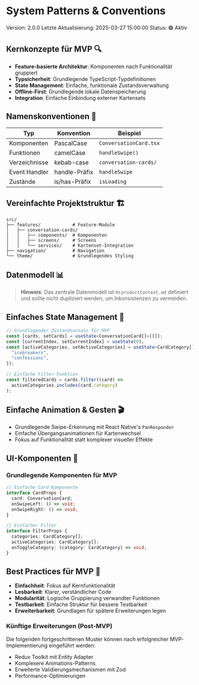 # System Patterns & Conventions

Version: 2.0.0
Letzte Aktualisierung: 2025-03-27 15:00:00
Status: 🟢 Aktiv

## Kernkonzepte für MVP 🔍

- **Feature-basierte Architektur**: Komponenten nach Funktionalität gruppiert
- **Typsicherheit**: Grundlegende TypeScript-Typdefinitionen
- **State Management**: Einfache, funktionale Zustandsverwaltung
- **Offline-First**: Grundlegende lokale Datenspeicherung
- **Integration**: Einfache Einbindung externer Kartensets

## Namenskonventionen 📝

| Typ           | Konvention    | Beispiel               |
| ------------- | ------------- | ---------------------- |
| Komponenten   | PascalCase    | `ConversationCard.tsx` |
| Funktionen    | camelCase     | `handleSwipe()`        |
| Verzeichnisse | kebab-case    | `conversation-cards/`  |
| Event Handler | handle-Präfix | `handleSwipe`          |
| Zustände      | is/has-Präfix | `isLoading`            |

## Vereinfachte Projektstruktur 🏗️

```
src/
├── features/            # Feature-Module
│   ├── conversation-cards/
│   │   ├── components/  # Komponenten
│   │   ├── screens/     # Screens
│   │   └── services/    # Kartenset-Integration
├── navigation/          # Navigation
└── theme/               # Grundlegendes Styling
```

## Datenmodell 📊

> **Hinweis**: Das zentrale Datenmodell ist in `productContext.md` definiert und
> sollte nicht dupliziert werden, um Inkonsistenzen zu vermeiden.

## Einfaches State Management 🧠

```typescript
// Grundlegender Zustandsansatz für MVP
const [cards, setCards] = useState<ConversationCard[]>([]);
const [currentIndex, setCurrentIndex] = useState(0);
const [activeCategories, setActiveCategories] = useState<CardCategory[]>([
  "icebreakers",
  "confessions",
]);

// Einfache Filter-Funktion
const filteredCards = cards.filter((card) =>
  activeCategories.includes(card.category)
);
```

## Einfache Animation & Gesten 🎬

- Grundlegende Swipe-Erkennung mit React Native's `PanResponder`
- Einfache Übergangsanimationen für Kartenwechsel
- Fokus auf Funktionalität statt komplexer visueller Effekte

## UI-Komponenten 🎨

### Grundlegende Komponenten für MVP

```typescript
// Einfache Card-Komponente
interface CardProps {
  card: ConversationCard;
  onSwipeLeft: () => void;
  onSwipeRight: () => void;
}

// Einfacher Filter
interface FilterProps {
  categories: CardCategory[];
  activeCategories: CardCategory[];
  onToggleCategory: (category: CardCategory) => void;
}
```

## Best Practices für MVP 🌟

- **Einfachheit**: Fokus auf Kernfunktionalität
- **Lesbarkeit**: Klarer, verständlicher Code
- **Modularität**: Logische Gruppierung verwandter Funktionen
- **Testbarkeit**: Einfache Struktur für bessere Testbarkeit
- **Erweiterbarkeit**: Grundlagen für spätere Erweiterungen legen

### Künftige Erweiterungen (Post-MVP)

Die folgenden fortgeschrittenen Muster können nach erfolgreicher MVP-Implementierung eingeführt werden:

- Redux Toolkit mit Entity Adapter
- Komplexere Animations-Patterns
- Erweiterte Validierungsmechanismen mit Zod
- Performance-Optimierungen
